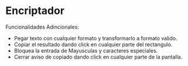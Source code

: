 # Encriptador
Funcionalidades Adincionales:
  * Pegar texto con cualquier formato y transformarlo a formato valido.
  * Copiar el resultado dando click en cualquier parte del rectangulo.
  * Bloquea la entrada de Mayusculas y caracteres especiales.
  * Cerrar aviso de copiado dando click en cualquier parte de la pantalla.
